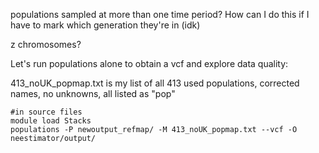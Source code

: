 populations sampled at more than one time period? How can I do this if I have to mark which generation they're in (idk)

z chromosomes?



Let's run populations alone to obtain a vcf and explore data quality:

413_noUK_popmap.txt is my list of all 413 used populations, corrected names, no unknowns, all listed as "pop"
```
#in source files
module load Stacks
populations -P newoutput_refmap/ -M 413_noUK_popmap.txt --vcf -O neestimator/output/

